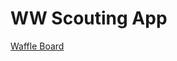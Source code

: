 # WW Scouting App

[Waffle Board](https://waffle.io/4534-WiredWizards/ProgrammingWaffle2016?label=epsilonbattalion)
